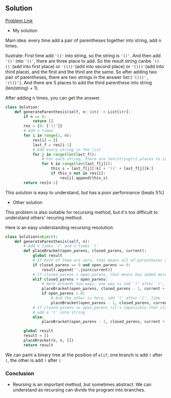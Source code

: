 ## Solution

[Problem Link](https://leetcode.com/problems/generate-parentheses/)

- My solution

Main idea: every time add a pair of parentheses together into string, add n times.

Ilustrate: First time add `'()'` into string, so the string is `'()'`. And then add `'()'` into `'()'`, there are three place to add.
So the result string canbe `'()()'`(add into first place) or `'(())'`(add into second place) or `'()()'`(add into third place), and
the first and the third are the same. So after adding two pair of parentheses, there are two strings in the answer list:`['()()', 
'(())']`. And there are 5 places to add the third parenthese into string (len(string) + 1).

After adding n times, you can get the answer.

```python
class Solution:
    def generateParenthesis(self, n: int) -> List[str]:
        if n == 0:
            return []
        res = {0: ['()']}
        # Add n times
        for i in range(1, n):
            res[i] = []
            last_f = res[i-1]
            # Add every string in the list
            for j in range(len(last_f)):
                # For each string, there are len(string)+1 places to insert new '()'
                for k in range(len(last_f[j])):
                    this_s = last_f[j][:k] + '()' + last_f[j][k:]
                    if this_s not in res[i]:
                        res[i].append(this_s)
        return res[n-1]
```

This solution is easy to understand, but has a poor performance (beats 5%)

- Other solution

This problem is also suitable for recursing method, but it's too difficult to understand others' recuring method.

Here is an easy understanding recursing resolution:
```python
class Solution(object):
    def generateParenthesis(self, n):
        # Add n times '(' and n times ')'
        def placeBracket(open_parens, closed_parens, current):
            global result
            # If both of them are zero, that means all of parentheses are ended over
            if closed_parens == 0 and open_parens == 0:
                result.append(''.join(current))
            # If closed_parens > open_parens, that means has added more '(' than ')'
            elif closed_parens > open_parens:
                # Here entends two ways, one way is add ')' after '(', like '()()'
                placeBracket(open_parens, closed_parens - 1, current + [')'])
                if open_parens > 0:
                    # And the other is here, add '(' after '(', like '(())'
                    placeBracket(open_parens - 1, closed_parens, current + ['('])
            # If closed_parens == open_parens (it's impossible that closed_parens < open_parens)
            # add a '(' into string
            else:
                placeBracket(open_parens - 1, closed_parens, current + ['('])

        global result
        result = []
        placeBracket(n, n, [])
        return result
```

We can paint a binary tree at the position of `elif`, one branch is add `(` after `(`, the other is add `)` after `(`

### Conclusion

- Reursing is an important method, but sometimes abstract. We can understand as recursing can divide the program into branches.

